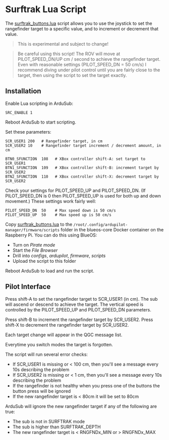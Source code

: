 # Surftrak Lua Script

The [surftrak_buttons.lua](surftrak_buttons.lua) script allows you to use the joystick to set the rangefinder target
to a specific value, and to increment or decrement that value.

> This is experimental and subject to change!

> Be careful using this script! The ROV will move at PILOT_SPEED_DN/UP cm / second to achieve the rangefinder target.
> Even with reasonable settings (PILOT_SPEED_DN = 50 cm/s) I recommend diving under pilot control until you are fairly
> close to the target, then using the script to set the target exactly.

## Installation

Enable Lua scripting in ArduSub:
~~~
SRC_ENABLE 1
~~~

Reboot ArduSub to start scripting.

Set these parameters:
~~~
SCR_USER1 200   # Rangefinder target, in cm
SCR_USER2 10    # Rangefinder target increment / decrement amount, in cm

BTN0_SFUNCTION  108   # XBox controller shift-A: set target to SCR_USER1
BTN1_SFUNCTION  109   # XBox controller shift-B: increment target by SCR_USER2
BTN2_SFUNCTION  110   # XBox controller shift-X: decrement target by SCR_USER2
~~~

Check your settings for PILOT_SPEED_UP and PILOT_SPEED_DN. (If PILOT_SPEED_DN is 0 then PILOT_SPEED_UP is used for both
up and down movement.) These settings work fairly well:
~~~
PILOT_SPEED_DN	50    # Max speed down is 50 cm/s
PILOT_SPEED_UP	50    # Max speed up is 50 cm/s
~~~

Copy [surftrak_buttons.lua](surftrak_buttons.lua) to the `/root/.config/ardupilot-manager/firmware/scripts` folder
in the blueos-core Docker container on the Raspberry Pi. You can do this using BlueOS:
* Turn on _Pirate mode_
* Start the _File Browser_
* Drill into _configs_, _ardupilot_, _firmware_, _scripts_
* Upload the script to this folder

Reboot ArduSub to load and run the script.

## Pilot Interface

Press shift-A to set the rangefinder target to SCR_USER1 (in cm). The sub will ascend or descend to achieve the target.
The vertical speed is controlled by the PILOT_SPEED_UP and PILOT_SPEED_DN parameters.

Press shift-B to increment the rangefinder target by SCR_USER2.
Press shift-X to decrement the rangefinder target by SCR_USER2.

Each target change will appear in the QGC message list.

Everytime you switch modes the target is forgotten.

The script will run several error checks:
* If SCR_USER1 is missing or < 100 cm, then you'll see a message every 10s describing the problem
* If SCR_USER2 is missing or < 1 cm, then you'll see a message every 10s describing the problem
* If the rangefinder is not healthy when you press one of the buttons the button press will be ignored
* If the new rangefinder target is < 80cm it will be set to 80cm

ArduSub will ignore the new rangefinder target if any of the following are true:
* The sub is not in SURFTRAK mode
* The sub is higher than SURFTRAK_DEPTH
* The new rangefinder target is < RNGFNDx_MIN or > RNGFNDx_MAX
